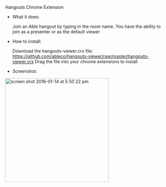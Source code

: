 Hangouts Chrome Extension

- What it does:

  Join an Able hangout by typing in the room name.
  You have the ability to join as a presenter or as the default viewer

- How to install:

  Download the hangouts-viewer.crx file: https://github.com/ableco/hangouts-viewer/raw/master/hangouts-viewer.crx
  Drag the file into your chrome extensions to install

- Screenshot:

<img width="334" alt="screen shot 2016-01-14 at 5 50 22 pm" src="https://cloud.githubusercontent.com/assets/4582235/12340396/a4b7159a-bae8-11e5-9d83-3b38c7044376.png">
